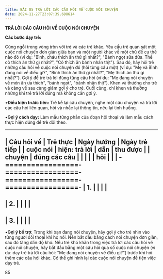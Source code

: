 ```yaml
---
title: BÀI 85 TRẢ LỜI CÁC CÂU HỎI VỀ CUỘC NÓI CHUYỆN
date: 2024-11-27T23:07:39.698614
---
```


**TRẢ LỜI CÁC CÂU HỎI VỀ CUỘC NÓI CHUYỆN**

**Các bước dạy trẻ:**

Cùng ngồi trong vòng tròn với trẻ và các trẻ khác. Yêu cầu trẻ quan
sát một cuộc nói chuyện đơn giản giữa bạn và một người khác về một chủ
đề cụ thể nào đó (ví dụ: "Bình, cháu thích ăn thứ gì nhất?", "Bánh
ngọt sữa dừa. Thế cô thích ăn thứ gì nhất?", "Cô thích ăn bánh nhân
thịt"). Sau đó, hãy hỏi trẻ những câu hỏi về cuộc nói chuyện đó (hỏi
từng câu một) (ví dụ: "Mẹ và Bình đang nói về điều gì?", "Bình thích
ăn thứ gì nhất?", "Mẹ thích ăn thứ gì nhất?"). Gợi ý để trẻ trả lời
đúng từng câu hỏi (ví dụ: "Mẹ đang nói chuyện về món ăn ưa thích",
"bánh ngọt", "bánh nhân thịt"). Khen và thưởng cho trẻ và càng về sau
càng giảm gợi ý cho trẻ. Cuối cùng, chỉ khen và thưởng những khi trẻ
trả lời đúng mà không cần gợi ý.

•**Điều kiện trước tiên:** Trẻ kể lại câu chuyện, nghe một câu chuyện
và trả lời các câu hỏi liên quan, hỏi và nhắc lại thông tin, nêu lại
tình huống.

•**Gợi ý cách dạy:** Làm mẫu từng phần của đoạn hội thoại và làm mẫu
cách thực hiện đúng để trẻ dõi theo.

-------------------------------------------------------------------------
| **Câu hỏi về  | **Trẻ thực    | **Ngày hướng    | **Ngày trẻ tiếp |
| cuộc nói      | hiện: trả lời | dẫn**           | thu được**      |
| chuyện**      | đúng các câu  |                 |                 |
|                 | hỏi**         |                 |                 |
-=================-=================-=================-=================-
| 1.           |                 |                 |                 |
-------------------------------------------------------------------------
| 2.           |                 |                 |                 |
-------------------------------------------------------------------------
| 3.           |                 |                 |                 |
-------------------------------------------------------------------------

•**Gợi ý bổ trợ:** Trong khi bạn đang nói chuyện, hãy gợi ý cho trẻ
nhìn vào từng người đối thoại khi họ nói. Nên bắt đầu bằng cách nói
chuyện đơn giản, sau đó tăng dần độ khó. Nếu trẻ khó khăn trong việc
trả lời các câu hỏi về cuộc nói chuyện, hãy bắt đầu bằng một câu hỏi
qua số cuộc nói chuyện (ví dụ: dạy trẻ trả lời câu hỏi: "Mẹ đang nói
chuyện về điều gì?") trước khi hỏi thêm các câu hỏi khác. Có thể ghi
hình lại các cuộc nói chuyện để tiện việc dạy trẻ.

85

